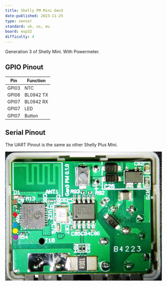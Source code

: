 ```yaml
---
title: Shelly PM Mini Gen3
date-published: 2023-11-25
type: sensor
standard: uk, us, eu
board: esp32
difficulty: 4
---
```

Generation 3 of Shelly Mini. With Powermeter.

## GPIO Pinout

| Pin   | Function     |
| ----- | ------------ |
| GPI03 | NTC          |
| GPI06 | BL0942 TX    |
| GPI07 | BL0942 RX    |
| GPI07 | LED          |
| GPI07 | Button       |


## Serial Pinout

The UART Pinout is the same as other Shelly Plus Mini.

![Shelly PM Mini Gen3](../Shelly-PM-Mini-Gen3/shelly_pm_mini_gen3_pcb_a.png "Shelly PM Mini Gen3")
